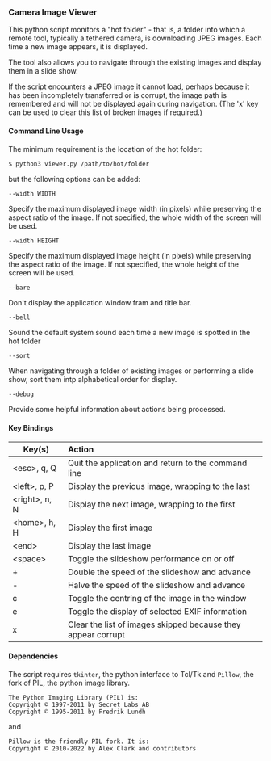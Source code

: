 ### Camera Image Viewer

This python script monitors a "hot folder" - that is, a folder into which
a remote tool, typically a tethered camera, is downloading JPEG images. 
Each  time a new image appears, it is displayed.

The tool also allows you to navigate through the existing images and display
them in a slide show.

If the script encounters a JPEG image it cannot load, perhaps because it
has been incompletely transferred or is corrupt, the image path is remembered
and will not be displayed again during navigation. (The 'x' key can be used
to clear this list of broken images if required.)

#### Command Line Usage

The minimum requirement is the location of the hot folder:

```bash
$ python3 viewer.py /path/to/hot/folder
```

but the following options can be added:

``--width WIDTH``

Specify the maximum displayed image width (in pixels) while preserving the
aspect ratio of the image. If not specified, the whole width of the screen 
will be used.

``--width HEIGHT``

Specify the maximum displayed image height (in pixels) while preserving the
aspect ratio of the image. If not specified, the whole height of the screen 
will be used.

``--bare``

Don't display the application window fram and title bar.

``--bell``

Sound the default system sound each time a new image is spotted in the 
hot folder

``--sort``

When navigating through a folder of existing images or performing a slide
show, sort them intp alphabetical order for display.

``--debug``

Provide some helpful information about actions being processed.

#### Key Bindings

Key(s)          | Action
--------------- | :-----
\<esc\>, q, Q   | Quit the application and return to the command line  
\<left\>, p, P  | Display the previous image, wrapping to the last 
\<right\>, n, N | Display the next image, wrapping to the first
\<home\>, h, H  | Display the first image
\<end\>         | Display the last image
\<space\>       | Toggle the slideshow performance on or off
+               | Double the speed of the slideshow and advance 
-               | Halve the speed of the slideshow and advance
c               | Toggle the centring of the image in the window
e               | Toggle the display of selected EXIF information
x               | Clear the list of images skipped because they appear corrupt


#### Dependencies

The script requires ``tkinter``, the python interface to Tcl/Tk and ``Pillow``,
the fork of PIL, the python image library.

    The Python Imaging Library (PIL) is:
    Copyright © 1997-2011 by Secret Labs AB
    Copyright © 1995-2011 by Fredrik Lundh

and 

    Pillow is the friendly PIL fork. It is:
    Copyright © 2010-2022 by Alex Clark and contributors

